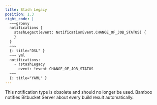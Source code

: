 ```yaml
---
title: Stash Legacy
position: 1.3
right_code: |
  ~~~groovy
  notifications {
    stashLegact(event: NotificationEvent.CHANGE_OF_JOB_STATUS) {
    }
  }
  ~~~
  {: title="DSL" }
  ~~~ yml
  notifications:
    - !stashLegacy
      event: !event CHANGE_OF_JOB_STATUS
  ~~~
  {: title="YAML" }
---
```

This notification type is obsolete and should no longer be used. Bamboo notifies Bitbucket Server about
every build result automatically.